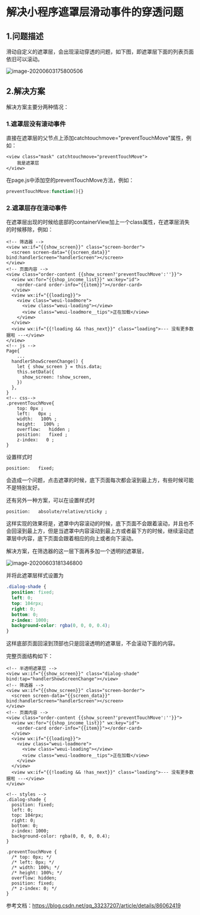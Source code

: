 # 解决小程序遮罩层滑动事件的穿透问题

## 1.问题描述

滑动自定义的遮罩层，会出现滚动穿透的问题，如下图，即遮罩层下面的列表页面依旧可以滚动。

<img src="C:\Users\junch\AppData\Roaming\Typora\typora-user-images\image-20200603175800506.png" alt="image-20200603175800506" style="zoom:100%;" />

## 2.解决方案

解决方案主要分两种情况：

### 1.遮罩层没有滚动事件

直接在遮罩层的父节点上添加catchtouchmove="preventTouchMove"属性，例如：

```wxml
<view class="mask" catchtouchmove="preventTouchMove">
    我是遮罩层
</view>
```


在page.js中添加空的preventTouchMove方法，例如：

```js
preventTouchMove:function(){}
```



### 2.遮罩层存在滚动事件

在遮罩层出现的时候给底部的containerView加上一个class属性，在遮罩层消失的时候移除，例如：

```
<!-- 筛选器 -->
<view wx:if="{{show_screen}}" class="screen-border">
  <screen screen-data="{{screen_data}}" bind:handlerScreen="handlerScreen"></screen>
</view>
<!-- 页面内容 -->
<view class="order-content {{show_screen?'preventTouchMove':''}}">
  <view wx:for="{{shop_income_list}}" wx:key="id">
    <order-card order-info="{{item}}"></order-card>
  </view>
  <view wx:if="{{loading}}">
    <view class="weui-loadmore">
      <view class="weui-loading"></view>
      <view class="weui-loadmore__tips">正在加载</view>
    </view>
  </view>
  <view wx:if="{{!loading && !has_next}}" class="loading">--- 没有更多数据啦 ---</view>
</view>
<!-- js -->
Page{
    ...
  handlerShowScreenChange() {
    let { show_screen } = this.data;
    this.setData({
      show_screen: !show_screen,
    })
  },
}
<!-- css-->
.preventTouchMove{
    top: 0px ; 
    left:   0px ; 
    width:   100% ; 
    height:   100% ; 
    overflow:   hidden ; 
    position:   fixed ; 
    z-index:   0 ; 
}

```



设置样式时

```
position:   fixed;
```

  会造成一个问题，点击遮罩的时候，底下页面每次都会滚到最上方，有些时候可能不是特别友好。



还有另外一种方案，可以在设置样式时

```
position:   absolute/relative/sticky ; 
```

这样实现的效果将是，遮罩中内容滚动的时候，底下页面不会跟着滚动，并且也不会回滚到最上方，但是当遮罩中内容滚动到最上方或者最下方的时候，继续滚动遮罩层中内容，底下页面会跟着相应的向上或者向下滚动。

解决方案，在筛选器的这一层下面再多加一个透明的遮罩层，

![image-20200603181346800](C:\Users\junch\AppData\Roaming\Typora\typora-user-images\image-20200603181346800.png)

并将此遮罩层样式设置为

```css
.dialog-shade {
  position: fixed;
  left: 0;
  top: 104rpx;
  right: 0;
  bottom: 0;
  z-index: 1000;
  background-color: rgba(0, 0, 0, 0.4);
}
```

这样底部页面回滚到顶部也只是回滚透明的遮罩层，不会滚动下面的内容。

完整页面结构如下：

```
<!-- 半透明遮罩层 -->
<view wx:if="{{show_screen}}" class="dialog-shade" bind:tap="handlerShowScreenChange"></view>
<!-- 筛选器 -->
<view wx:if="{{show_screen}}" class="screen-border">
  <screen screen-data="{{screen_data}}" bind:handlerScreen="handlerScreen"></screen>
</view>
<!-- 页面内容 -->
<view class="order-content {{show_screen?'preventTouchMove':''}}">
  <view wx:for="{{shop_income_list}}" wx:key="id">
    <order-card order-info="{{item}}"></order-card>
  </view>
  <view wx:if="{{loading}}">
    <view class="weui-loadmore">
      <view class="weui-loading"></view>
      <view class="weui-loadmore__tips">正在加载</view>
    </view>
  </view>
  <view wx:if="{{!loading && !has_next}}" class="loading">--- 没有更多数据啦 ---</view>
</view>

<!-- styles -->
.dialog-shade {
  position: fixed;
  left: 0;
  top: 104rpx;
  right: 0;
  bottom: 0;
  z-index: 1000;
  background-color: rgba(0, 0, 0, 0.4);
}

.preventTouchMove {
  /* top: 0px; */
  /* left: 0px; */
  /* width: 100%; */
  /* height: 100%; */
  overflow: hidden;
  position: fixed;
  /* z-index: 0; */
}
```





参考文档：https://blog.csdn.net/qq_33237207/article/details/86062419